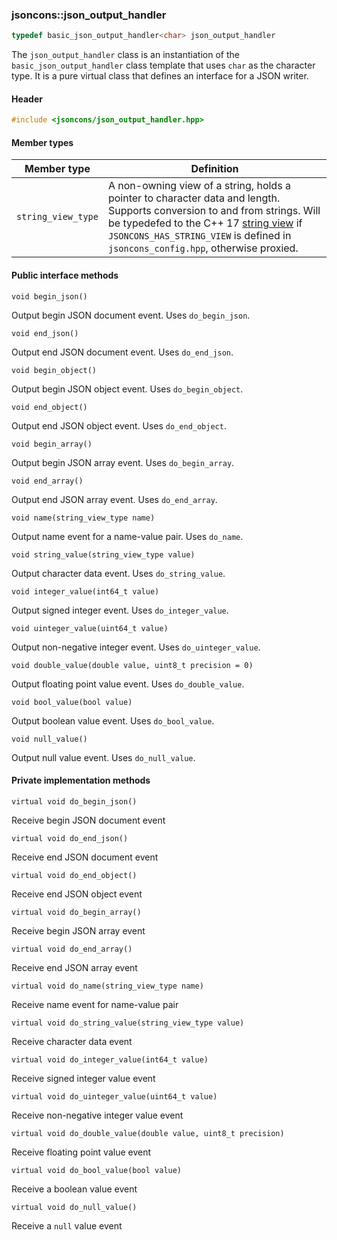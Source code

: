 ### jsoncons::json_output_handler

```c++
typedef basic_json_output_handler<char> json_output_handler
```

The `json_output_handler` class is an instantiation of the `basic_json_output_handler` class template that uses `char` as the character type. It is a pure virtual class that defines an interface for a JSON writer.

#### Header
```c++
#include <jsoncons/json_output_handler.hpp>
```
#### Member types

Member type                         |Definition
------------------------------------|------------------------------
`string_view_type`|A non-owning view of a string, holds a pointer to character data and length. Supports conversion to and from strings. Will be typedefed to the C++ 17 [string view](http://en.cppreference.com/w/cpp/string/basic_string_view) if `JSONCONS_HAS_STRING_VIEW` is defined in `jsoncons_config.hpp`, otherwise proxied.  

#### Public interface methods

    void begin_json()
Output begin JSON document event. Uses `do_begin_json`.

    void end_json()
Output end JSON document event. Uses `do_end_json`.

    void begin_object()
Output begin JSON object event. Uses `do_begin_object`.

    void end_object()
Output end JSON object event. Uses `do_end_object`.

    void begin_array()
Output begin JSON array event. Uses `do_begin_array`.

    void end_array()
Output end JSON array event. Uses `do_end_array`.

    void name(string_view_type name)
Output name event for a name-value pair. Uses `do_name`.

    void string_value(string_view_type value) 
Output character data event. Uses `do_string_value`.

    void integer_value(int64_t value) 
Output signed integer event. Uses `do_integer_value`.

    void uinteger_value(uint64_t value) 
Output non-negative integer event. Uses `do_uinteger_value`.

    void double_value(double value, uint8_t precision = 0) 
Output floating point value event. Uses `do_double_value`.

    void bool_value(bool value) 
Output boolean value event. Uses `do_bool_value`.

    void null_value() 
Output null value event. Uses `do_null_value`.

#### Private implementation methods

    virtual void do_begin_json()
Receive begin JSON document event

    virtual void do_end_json()
Receive end JSON document event

    virtual void do_end_object()
Receive end JSON object event

    virtual void do_begin_array()
Receive begin JSON array event

    virtual void do_end_array()
Receive end JSON array event

    virtual void do_name(string_view_type name)
Receive name event for name-value pair

    virtual void do_string_value(string_view_type value)
Receive character data event

    virtual void do_integer_value(int64_t value)
Receive signed integer value event

    virtual void do_uinteger_value(uint64_t value)
Receive non-negative integer value event

    virtual void do_double_value(double value, uint8_t precision)
Receive floating point value event

    virtual void do_bool_value(bool value)
Receive a boolean value event

    virtual void do_null_value()
Receive a `null` value event

